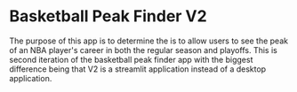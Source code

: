 # Basketball Peak Finder V2
The purpose of this app is to determine the is to allow users to see the peak of an NBA player's career in both the regular season and playoffs. This is second iteration of the basketball peak finder app with the biggest difference being that V2 is a streamlit application instead of a desktop application.
